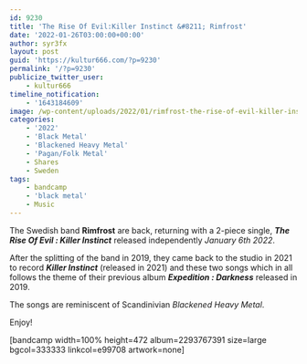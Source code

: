 ```yaml
---
id: 9230
title: 'The Rise Of Evil​:​Killer Instinct &#8211; Rimfrost'
date: '2022-01-26T03:00:00+00:00'
author: syr3fx
layout: post
guid: 'https://kultur666.com/?p=9230'
permalink: '/?p=9230'
publicize_twitter_user:
    - kultur666
timeline_notification:
    - '1643184609'
image: /wp-content/uploads/2022/01/rimfrost-the-rise-of-evil-killer-instinct.jpg
categories:
    - '2022'
    - 'Black Metal'
    - 'Blackened Heavy Metal'
    - 'Pagan/Folk Metal'
    - Shares
    - Sweden
tags:
    - bandcamp
    - 'black metal'
    - Music
---
```


The Swedish band **Rimfrost** are back, returning with a 2-piece single, ***The Rise Of Evil​ : ​Killer Instinct*** released independently *January 6th 2022*.

After the splitting of the band in 2019, they came back to the studio in 2021 to record ***Killer Instinct*** (released in 2021) and these two songs which in all follows the theme of their previous album ***Expedition : Darkness*** released in 2019.

The songs are reminiscent of Scandinivian *Blackened *Heavy** *Metal*.

Enjoy!

\[bandcamp width=100% height=472 album=2293767391 size=large bgcol=333333 linkcol=e99708 artwork=none\]